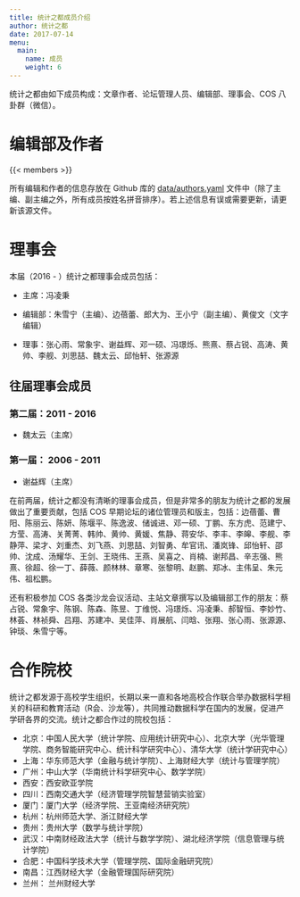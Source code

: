 ```yaml
---
title: 统计之都成员介绍
author: 统计之都
date: 2017-07-14
menu:
  main:
    name: 成员
    weight: 6
---
```


统计之都由如下成员构成：文章作者、论坛管理人员、编辑部、理事会、COS 八卦群（微信）。

# 编辑部及作者

{{< members >}}

所有编辑和作者的信息存放在 Github 库的 [data/authors.yaml](https://github.com/cosname/cosx.org/blob/master/data/members.yaml) 文件中（除了主编、副主编之外，所有成员按姓名拼音排序）。若上述信息有误或需要更新，请更新该源文件。

# 理事会

本届（2016 - ）统计之都理事会成员包括：

- 主席：冯凌秉

- 编辑部：朱雪宁（主编）、边蓓蕾、郎大为、王小宁（副主编）、黄俊文（文字编辑）

- 理事：张心雨、常象宇、谢益辉、邓一硕、冯璟烁、熊熹、蔡占锐、高涛、黄帅、李舰、刘思喆、魏太云、邱怡轩、张源源

## 往届理事会成员

### 第二届：2011 - 2016

- 魏太云（主席）

### 第一届： 2006 - 2011

- 谢益辉（主席）

在前两届，统计之都没有清晰的理事会成员，但是非常多的朋友为统计之都的发展做出了重要贡献，包括 COS 早期论坛的诸位管理员和版主，包括：边蓓蕾、曹阳、陈丽云、陈妍、陈堰平、陈逸波、储诚进、邓一硕、丁鹏、东方虎、范建宁、方莹、高涛、关菁菁、韩帅、黄帅、黄媛、焦静、蒋安华、李丰、李皞、李舰、李静萍、梁才、刘重杰、刘飞燕、刘思喆、刘智勇、牟官讯、潘岚锋、邱怡轩、邵帅、沈成、汤耀华、王剑、王晓伟、王燕、吴喜之、肖楠、谢邦昌、辛志强、熊熹、徐超、徐一丁、薛薇、颜林林、章寒、张黎明、赵鹏、郑冰、主伟呈、朱元伟、祖松鹏。

还有积极参加 COS 各类沙龙会议活动、主站文章撰写以及编辑部工作的朋友：蔡占锐、常象宇、陈钢、陈森、陈昱、丁维悦、冯璟烁、冯凌秉、郝智恒、李妙竹、林荟、林祯舜、吕翔、苏建冲、吴佳萍、肖展航、闫晗、张翔、张心雨、张源源、钟琰、朱雪宁等。

# 合作院校

统计之都发源于高校学生组织，长期以来一直和各地高校合作联合举办数据科学相关的科研和教育活动（R会、沙龙等），共同推动数据科学在国内的发展，促进产学研各界的交流。统计之都合作过的院校包括：

* 北京：中国人民大学（统计学院、应用统计研究中心）、北京大学（光华管理学院、商务智能研究中心、统计科学研究中心）、清华大学（统计学研究中心）
* 上海：华东师范大学（金融与统计学院）、上海财经大学（统计与管理学院）
* 广州：中山大学（华南统计科学研究中心、数学学院）
* 西安：西安欧亚学院
* 四川：西南交通大学（经济管理学院智慧营销实验室）
* 厦门：厦门大学（经济学院、王亚南经济研究院）
* 杭州：杭州师范大学、浙江财经大学
* 贵州：贵州大学（数学与统计学院）
* 武汉：中南财经政法大学（统计与数学学院）、湖北经济学院（信息管理与统计学院）
* 合肥：中国科学技术大学（管理学院、国际金融研究院）
* 南昌：江西财经大学（金融管理国际研究院）
* 兰州： 兰州财经大学
